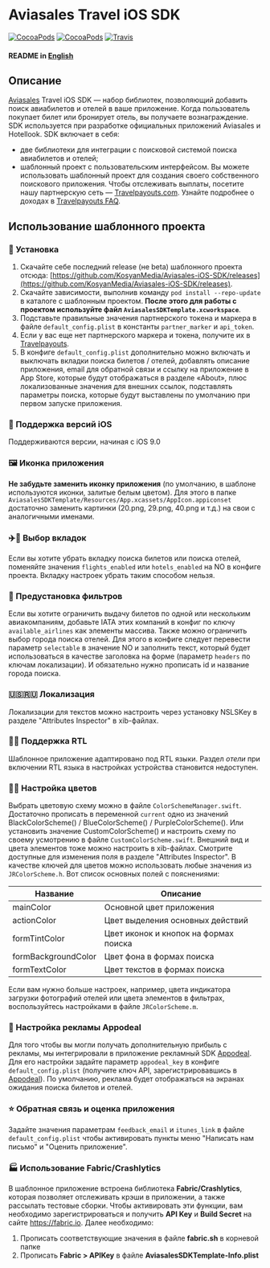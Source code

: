 Aviasales Travel iOS SDK
=================
[![CocoaPods](https://img.shields.io/cocoapods/v/AviasalesSDK.svg)](https://cocoapods.org/pods/AviasalesSDK)
[![CocoaPods](https://img.shields.io/cocoapods/p/AviasalesSDK.svg)](https://cocoapods.org/pods/AviasalesSDK)
[![Travis](https://img.shields.io/travis/KosyanMedia/Aviasales-iOS-SDK/master.svg)](https://travis-ci.org/KosyanMedia/Aviasales-iOS-SDK)
#### README in [English](https://github.com/KosyanMedia/Aviasales-iOS-SDK/blob/master/README_EN.md)
## Описание
[Aviasales](https://www.aviasales.ru) Travel iOS SDK — набор библиотек, позволяющий добавить поиск авиабилетов и отелей в ваше приложение. Когда пользователь покупает билет или бронирует отель, вы получаете вознаграждение. SDK используется при разработке официальных приложений Aviasales и Hotellook.
SDK включает в себя:
* две библиотеки для интеграции с поисковой системой поиска авиабилетов и отелей;
* шаблонный проект с пользовательским интерфейсом.
Вы можете использовать шаблонный проект для создания своего собственного поискового приложения. Чтобы отслеживать выплаты, посетите нашу партнерскую сеть — [Travelpayouts.com](https://www.travelpayouts.com/).
Узнайте подробнее о доходах в [Travelpayouts FAQ](https://support.travelpayouts.com/hc/ru/articles/203955613-Комиссия-и-выплаты).
## <a name="usage"></a>Использование шаблонного проекта
### 📲 Установка
1. Скачайте себе последний release (не beta) шаблонного проекта отсюда: [https://github.com/KosyanMedia/Aviasales-iOS-SDK/releases](https://github.com/KosyanMedia/Aviasales-iOS-SDK/releases).
2. Скачайте зависимости, выполнив команду ```pod install --repo-update``` в каталоге с шаблонным проектом.
**После этого для работы с проектом используйте файл ```AviasalesSDKTemplate.xcworkspace```**.
3. Подставьте правильные значения партнерского токена и маркера в файле ```default_config.plist``` в константы ```partner_marker``` и ```api_token```.
4. Если у вас еще нет партнерского маркера и токена, получите их в [Travelpayouts](https://travelpayouts.com/).
5. В конфиге ```default_config.plist``` дополнительно можно включать и выключать вкладки поиска билетов / отелей, добавлять описание приложения, email для обратной связи и ссылку на приложение в App Store, которые будут отображаться в разделе «About», плюс локализованные значения для внешних ссылок, подставлять параметры поиска, которые будут выставлены по умолчанию при первом запуске приложения.
### 📱 Поддержка версий iOS
Поддерживаются версии, начиная с iOS 9.0
### 🖼 Иконка приложения
**Не забудьте заменить иконку приложения** (по умолчанию, в шаблоне используются иконки, залитые белым цветом). Для этого в папке ```AviasalesSDKTemplate/Resources/App.xcassets/AppIcon.appiconset``` достаточно заменить картинки (20.png, 29.png, 40.png и т.д.) на свои с аналогичными именами.
### ✈️🏨 Выбор вкладок
Если вы хотите убрать вкладку поиска билетов или поиска отелей, поменяйте значения ```flights_enabled``` или ```hotels_enabled``` на NO в конфиге проекта. Вкладку настроек убрать таким способом нельзя.
### 🔧 Предустановка фильтров
Если вы хотите ограничить выдачу билетов по одной или нескольким авиакомпаниям, добавьте IATA этих компаний в конфиг по ключу  ```available_airlines```  как элементы массива. Также можно ограничить выбор города поиска отелей. Для этого в конфиге следует перевести параметр ```selectable```  в значение NO и заполнить текст, который будет использоваться в качестве заголовка на форме (параметр ```headers``` по ключам локализации). И обязательно нужно прописать id и название города поиска.
### 🇺🇸🇷🇺 Локализация
Локализации для текстов можно настроить через установку NSLSKey в разделе "Attributes Inspector" в xib-файлах.
### ✍🏻 Поддержка RTL
Шаблонное приложение адаптировано под RTL языки. Раздел _отели_ при включении RTL языка в настройках устройства становится недоступен.
### 🔧🌻 Настройка цветов
Выбрать цветовую схему можно в файле ```ColorSchemeManager.swift```. Достаточно прописать в переменной ```current``` одно из значений BlackColorScheme() / BlueColorScheme() / PurpleColorScheme(). Или установить значение CustomColorScheme() и настроить схему по своему усмотрению в файле ```CustomColorScheme.swift```.
Внешний вид и цвета элементов тоже можно настроить в xib-файлах. Смотрите доступные для изменения поля в разделе "Attributes Inspector". В качестве ключей для цветов можно использовать любые значения из ```JRColorScheme.h```.
Вот список основных полей с пояснениями:

|Название|Описание|
|--------|--------|
mainColor | Основной цвет приложения
actionColor | Цвет выделения основных действий
formTintColor | Цвет иконок и кнопок на формах поиска
formBackgroundColor | Цвет фона в формах поиска
formTextColor | Цвет текстов в формах поиска

Если вам нужно больше настроек, например, цвета индикатора загрузки фотографий отелей или цвета элементов в фильтрах, воспользуйтесь настройками в файле ```JRColorScheme.m```.
### 🤑 Настройка рекламы Appodeal
Для того чтобы вы могли получать дополнительную прибыль с рекламы, мы интегрировали в приложение рекламный SDK [Appodeal](https://www.appodeal.com/). Для его настройки задайте параметр ```appodeal_key```  в конфиге ```default_config.plist``` (получите ключ API, зарегистрировавшись в [Appodeal](https://www.appodeal.com/)).
По умолчанию, реклама будет отображаться на экранах ожидания поиска билетов и отелей.
### ⭐️ Обратная связь и оценка приложения
Задайте значения параметрам ```feedback_email``` и ```itunes_link``` в файле ```default_config.plist``` чтобы активировать пункты меню "Написать нам письмо" и "Оценить приложение".
### 🏭 Использование Fabric/Crashlytics
В шаблонное приложение встроена библиотека **Fabric/Crashlytics**, которая позволяет отслеживать крэши в приложении, а также рассылать тестовые сборки. Чтобы активировать эти функции, вам необходимо зарегистрироваться и получить **API Key** и **Build Secret** на сайте https://fabric.io. Далее необходимо:
1) Прописать соответствующие значения в файле **fabric.sh** в корневой папке
2) Прописать **Fabric > APIKey** в файле **AviasalesSDKTemplate-Info.plist**
